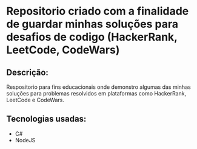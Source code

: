 #  Repositorio criado com a finalidade de guardar minhas soluções para desafios de codigo (HackerRank, LeetCode, CodeWars)
## Descrição:

Respositorio para fins educacionais onde demonstro algumas das minhas soluções para problemas resolvidos em plataformas como HackerRank, LeetCode e CodeWars.

## Tecnologias usadas:
- C#
- NodeJS
